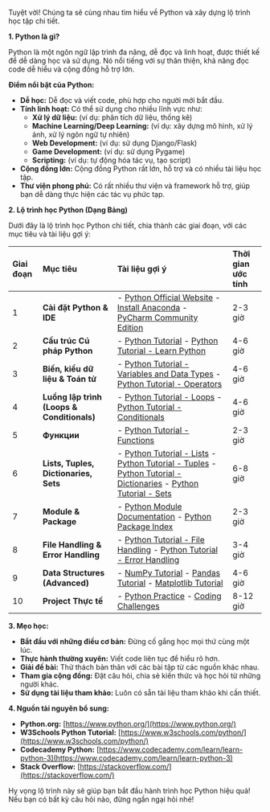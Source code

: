 Tuyệt vời! Chúng ta sẽ cùng nhau tìm hiểu về Python và xây dựng lộ trình học tập chi tiết.

**1. Python là gì?**

Python là một ngôn ngữ lập trình đa năng, dễ đọc và linh hoạt, được thiết kế để dễ dàng học và sử dụng. Nó nổi tiếng với sự thân thiện, khả năng đọc code dễ hiểu và cộng đồng hỗ trợ lớn.

**Điểm nổi bật của Python:**

*   **Dễ học:** Dễ đọc và viết code, phù hợp cho người mới bắt đầu.
*   **Tính linh hoạt:** Có thể sử dụng cho nhiều lĩnh vực như:
    *   **Xử lý dữ liệu:** (ví dụ: phân tích dữ liệu, thống kê)
    *   **Machine Learning/Deep Learning:** (ví dụ: xây dựng mô hình, xử lý ảnh, xử lý ngôn ngữ tự nhiên)
    *   **Web Development:** (ví dụ: sử dụng Django/Flask)
    *   **Game Development:** (ví dụ: sử dụng Pygame)
    *   **Scripting:** (ví dụ: tự động hóa tác vụ, tạo script)
*   **Cộng đồng lớn:** Cộng đồng Python rất lớn, hỗ trợ và có nhiều tài liệu học tập.
*   **Thư viện phong phú:** Có rất nhiều thư viện và framework hỗ trợ, giúp bạn dễ dàng thực hiện các tác vụ phức tạp.

**2. Lộ trình học Python (Dạng Bảng)**

Dưới đây là lộ trình học Python chi tiết, chia thành các giai đoạn, với các mục tiêu và tài liệu gợi ý:

| Giai đoạn | Mục tiêu                               | Tài liệu gợi ý                                                                | Thời gian ước tính |
| :------- | :------------------------------------ | :------------------------------------------------------------------------------ | :---------------- |
| 1        | **Cài đặt Python & IDE**               | - [Python Official Website](https://www.python.org/downloads/) - [Install Anaconda](https://www.anaconda.com/install/) - [PyCharm Community Edition](https://www.jetbrains.com/pycharm/)  | 2-3 giờ            |
| 2        | **Cấu trúc Cú pháp Python**             | - [Python Tutorial](https://docs.python.org/3/tutorial/index.html) - [Python Tutorial - Learn Python](https://www.w3schools.com/python/basics/) | 4-6 giờ            |
| 3        | **Biến, kiểu dữ liệu & Toán tử**        | - [Python Tutorial - Variables and Data Types](https://docs.python.org/3/tutorial/variables_data_types.html) - [Python Tutorial - Operators](https://docs.python.org/3/tutorial/operators.html) | 4-6 giờ            |
| 4        | **Luồng lập trình (Loops & Conditionals)** | - [Python Tutorial - Loops](https://docs.python.org/3/tutorial/loops.html) - [Python Tutorial - Conditionals](https://docs.python.org/3/tutorial/controlflow.html) | 4-6 giờ            |
| 5        | **Функции**                           | - [Python Tutorial - Functions](https://docs.python.org/3/tutorial/functions.html) | 2-3 giờ            |
| 6        | **Lists, Tuples, Dictionaries, Sets** | - [Python Tutorial - Lists](https://docs.python.org/3/tutorial/lists.html) - [Python Tutorial - Tuples](https://docs.python.org/3/tutorial/tuples.html) - [Python Tutorial - Dictionaries](https://docs.python.org/3/tutorial/dictionaries.html) - [Python Tutorial - Sets](https://docs.python.org/3/tutorial/sets.html) | 6-8 giờ            |
| 7        | **Module & Package**                   | - [Python Module Documentation](https://docs.python.org/3/tutorial/modules.html) - [Python Package Index](https://pypi.org/) | 2-3 giờ            |
| 8        | **File Handling & Error Handling**      | - [Python Tutorial - File Handling](https://docs.python.org/3/tutorial/filetransport.html) - [Python Tutorial - Error Handling](https://docs.python.org/3/tutorial/errors.html) | 3-4 giờ            |
| 9        | **Data Structures (Advanced)**      | - [NumPy Tutorial](https://numpy.org/doc/user/tutorial.html) - [Pandas Tutorial](https://pandas.pydata.org/docs/getting_started/tutorial.html) - [Matplotlib Tutorial](https://matplotlib.org/stable/tutorials/intro/index.html) | 4-6 giờ            |
| 10      | **Project Thực tế**                  | - [Python Practice](https://practice.python.org/) - [Coding Challenges](https://www.codewars.com/) | 8-12 giờ           |

**3. Mẹo học:**

*   **Bắt đầu với những điều cơ bản:** Đừng cố gắng học mọi thứ cùng một lúc.
*   **Thực hành thường xuyên:**  Viết code liên tục để hiểu rõ hơn.
*   **Giải đề bài:**  Thử thách bản thân với các bài tập từ các nguồn khác nhau.
*   **Tham gia cộng đồng:**  Đặt câu hỏi, chia sẻ kiến thức và học hỏi từ những người khác.
*   **Sử dụng tài liệu tham khảo:**  Luôn có sẵn tài liệu tham khảo khi cần thiết.

**4. Nguồn tài nguyên bổ sung:**

*   **Python.org:** [https://www.python.org/](https://www.python.org/)
*   **W3Schools Python Tutorial:** [https://www.w3schools.com/python/](https://www.w3schools.com/python/)
*   **Codecademy Python:** [https://www.codecademy.com/learn/learn-python-3](https://www.codecademy.com/learn/learn-python-3)
*   **Stack Overflow:** [https://stackoverflow.com/](https://stackoverflow.com/)

Hy vọng lộ trình này sẽ giúp bạn bắt đầu hành trình học Python hiệu quả! Nếu bạn có bất kỳ câu hỏi nào, đừng ngần ngại hỏi nhé!